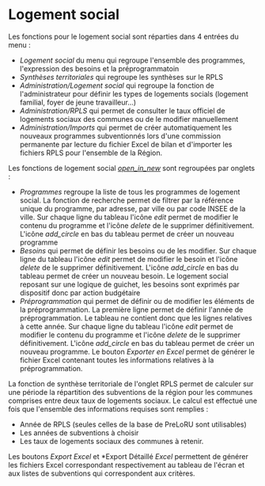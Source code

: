 # <div class="text-h4 pb-3" id="housing">Logement social</div>

Les fonctions pour le logement social sont réparties dans 4 entrées du menu :
* *Logement social* du menu qui regroupe l'ensemble des programmes, l'expression des besoins et la préprogrammatoin
* *Synthèses territoriales* qui regroupe les synthèses sur le RPLS
* *Administration/Logement social* qui regroupe la fonction de l'administrateur pour définir les types de logements socials (logement familial, foyer de jeune travailleur...)
* *Administration/RPLS* qui permet de consulter le taux officiel de logements sociaux des communes ou de le modifier manuellement
* *Administration/Imports* qui permet de créer automatiquement les nouveaux programmes subventionnés lors d'une commission permanente par lecture du fichier Excel de bilan et d'importer les fichiers RPLS pour l'ensemble de la Région.

Les fonctions de logement social <a href="/housings/"><i class="material-icons">open_in_new</i></a> sont regroupées par onglets :
* *Programmes* regroupe la liste de tous les programmes de logement social. La fonction de recherche permet de filtrer par la référence unique du programme, par adresse, par ville ou par code INSEE de la ville. Sur chaque ligne du tableau l'icône <i class="material-icons">edit</i> permet de modifier le contenu du programme et l'icône <i class="material-icons">delete</i> de le supprimer définitivement. L'icône <i class="material-icons">add_circle</i> en bas du tableau permet de créer un nouveau programme
* *Besoins* qui permet de définir les besoins ou de les modifier. Sur chaque ligne du tableau l'icône <i class="material-icons">edit</i> permet de modifier le besoin et l'icône <i class="material-icons">delete</i> de le supprimer définitivement. L'icône <i class="material-icons">add_circle</i> en bas du tableau permet de créer un nouveau besoin. Le logement social reposant sur une logique de guichet, les besoins sont exprimés par dispositif donc par action budgétaire
* *Préprogrammation* qui permet de définir ou de modifier les éléments de la préprogrammation. La première ligne permet de définir l'année de préprogrammation. Le tableau ne contient donc que les lignes relatives à cette année. Sur chaque ligne du tableau l'icône <i class="material-icons">edit</i> permet de modifier le contenu du programme et l'icône <i class="material-icons">delete</i> de le supprimer définitivement. L'icône <i class="material-icons">add_circle</i> en bas du tableau permet de créer un nouveau programme. Le bouton *Exporter en Excel* permet de générer le fichier Excel contenant toutes les informations relatives à la préprogrammation.

La fonction de synthèse territoriale de l'onglet RPLS permet de calculer sur une période la répartition des subventions de la région pour les communes comprises entre deux taux de logements sociaux. Le calcul est effectué une fois que l'ensemble des informations requises sont remplies :
* Année de RPLS (seules celles de la base de PreLoRU sont utilisables)
* Les années de subventions à choisir
* Les taux de logements sociaux des communes à retenir.

Les boutons *Export Excel* et *Export Détaillé *Excel* permettent de générer les fichiers Excel correspondant respectivement au tableau de l'écran et aux listes de subventions qui correspondent aux critères.

